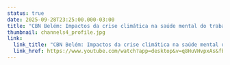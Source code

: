 ```yaml
---
status: true
date: 2025-09-28T23:25:00.000-03:00
title: "CBN Belém: Impactos da crise climática na saúde mental do trabalhador"
thumbnail: channels4_profile.jpg
link:
  link_title: "CBN Belém: Impactos da crise climática na saúde mental do trabalhador"
  link_href: https://www.youtube.com/watch?app=desktop&v=q8HuVHvpxAs&fbclid=IwY2xjawNGzUNleHRuA2FlbQIxMQABHvIepKrJz2AI_x_nHb-yVurbBqJDHrFgovnannEHJjmlM6INBzK4lBgby5Ia_aem_Vt3h8c0yqiiDr_Rm4s063g
---
```

